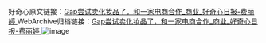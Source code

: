 好奇心原文链接：[Gap尝试卖化妆品了，和一家电商合作_商业_好奇心日报-费丽婷 ](https://www.qdaily.com/articles/10422.html)
WebArchive归档链接：[Gap尝试卖化妆品了，和一家电商合作_商业_好奇心日报-费丽婷 ](http://web.archive.org/web/20190623160311/https://www.qdaily.com/articles/10422.html)
![image](http://ww3.sinaimg.cn/large/007d5XDpgy1g3vwujblp9j30u023sqmu)